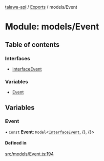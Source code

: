 [talawa-api](../README.md) / [Exports](../modules.md) / models/Event

# Module: models/Event

## Table of contents

### Interfaces

- [InterfaceEvent](../interfaces/models_Event.InterfaceEvent.md)

### Variables

- [Event](models_Event.md#event)

## Variables

### Event

• `Const` **Event**: `Model`\<[`InterfaceEvent`](../interfaces/models_Event.InterfaceEvent.md), \{\}, \{\}\>

#### Defined in

[src/models/Event.ts:194](https://github.com/PalisadoesFoundation/talawa-api/blob/3eeb2af/src/models/Event.ts#L194)
